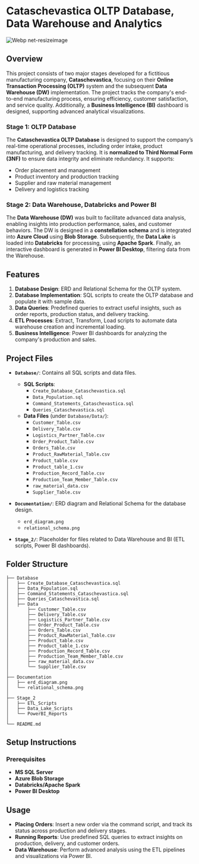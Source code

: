 # Cataschevastica OLTP Database, Data Warehouse and Analytics
![Webp net-resizeimage](https://github.com/user-attachments/assets/e3533cff-33cf-44b9-ad35-f3e2b8f6eb74)

## Overview

This project consists of two major stages developed for a fictitious manufacturing company, **Cataschevastica**, focusing on their **Online Transaction Processing (OLTP)** system and the subsequent **Data Warehouse (DW)** implementation. The project tracks the company's end-to-end manufacturing process, ensuring efficiency, customer satisfaction, and service quality. Additionally, a **Business Intelligence (BI)** dashboard is designed, supporting advanced analytical visualizations.

### Stage 1: OLTP Database

The **Cataschevastica OLTP Database** is designed to support the company’s real-time operational processes, including order intake, product manufacturing, and delivery tracking. It is **normalized to Third Normal Form (3NF)** to ensure data integrity and eliminate redundancy. It supports:

- Order placement and management
- Product inventory and production tracking
- Supplier and raw material management
- Delivery and logistics tracking

### Stage 2: Data Warehouse, Databricks and Power BI

The **Data Warehouse (DW)** was built to facilitate advanced data analysis, enabling insights into production performance, sales, and customer behaviors. The DW is designed in a **constellation schema** and is integrated into **Azure Cloud** using **Blob Storage**. Subsequently, the **Data Lake** is loaded into **Databricks** for processing, using **Apache Spark**. Finally, an interactive dashboard is generated in **Power BI Desktop**, filtering data from the Warehouse.

## Features

1. **Database Design**: ERD and Relational Schema for the OLTP system.
2. **Database Implementation**: SQL scripts to create the OLTP database and populate it with sample data.
3. **Data Queries**: Predefined queries to extract useful insights, such as order reports, production status, and delivery tracking.
4. **ETL Processes**: Extract, Transform, Load scripts to automate data warehouse creation and incremental loading.
5. **Business Intelligence**: Power BI dashboards for analyzing the company's production and sales.

## Project Files

- **`Database/`**: Contains all SQL scripts and data files.
  - **SQL Scripts**:
    - `Create_Database_Cataschevastica.sql`
    - `Data_Population.sql`
    - `Command_Statements_Cataschevastica.sql`
    - `Queries_Cataschevastica.sql`
  - **Data Files** (under `Database/Data/`):
    - `Customer_Table.csv`
    - `Delivery_Table.csv`
    - `Logistics_Partner_Table.csv`
    - `Order_Product_Table.csv`
    - `Orders_Table.csv`
    - `Product_RawMaterial_Table.csv`
    - `Product_table.csv`
    - `Product_table_1.csv`
    - `Production_Record_Table.csv`
    - `Production_Team_Member_Table.csv`
    - `raw_material_data.csv`
    - `Supplier_Table.csv`

- **`Documentation/`**: ERD diagram and Relational Schema for the database design.
  - `erd_diagram.png`
  - `relational_schema.png`

- **`Stage_2/`**: Placeholder for files related to Data Warehouse and BI (ETL scripts, Power BI dashboards).

## Folder Structure
```
├── Database
│   ├── Create_Database_Cataschevastica.sql
│   ├── Data_Population.sql
│   ├── Command_Statements_Cataschevastica.sql
│   ├── Queries_Cataschevastica.sql
│   ├── Data
│       ├── Customer_Table.csv
│       ├── Delivery_Table.csv
│       ├── Logistics_Partner_Table.csv
│       ├── Order_Product_Table.csv
│       ├── Orders_Table.csv
│       ├── Product_RawMaterial_Table.csv
│       ├── Product_table.csv
│       ├── Product_table_1.csv
│       ├── Production_Record_Table.csv
│       ├── Production_Team_Member_Table.csv
│       ├── raw_material_data.csv
│       └── Supplier_Table.csv
│
├── Documentation
│   ├── erd_diagram.png
│   └── relational_schema.png
│
├── Stage_2
│   ├── ETL_Scripts
│   ├── Data_Lake_Scripts
│   └── PowerBI_Reports
│
└── README.md
```

## Setup Instructions

### Prerequisites

- **MS SQL Server**
- **Azure Blob Storage**
- **Databricks/Apache Spark**
- **Power BI Desktop**

## Usage

- **Placing Orders**: Insert a new order via the command script, and track its status across production and delivery stages.
- **Running Reports**: Use predefined SQL queries to extract insights on production, delivery, and customer orders.
- **Data Warehouse**: Perform advanced analysis using the ETL pipelines and visualizations via Power BI.


